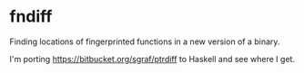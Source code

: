fndiff
======

Finding locations of fingerprinted functions in a new version of a binary.

I'm porting https://bitbucket.org/sgraf/ptrdiff to Haskell and see where I get.
